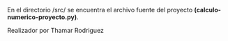En el directorio /src/ se encuentra el archivo fuente del proyecto **(calculo-numerico-proyecto.py)**.

Realizador por 
Thamar Rodriguez
